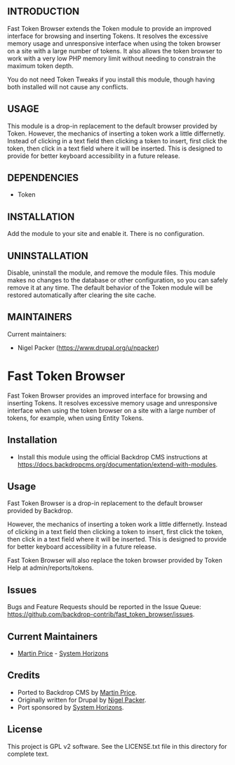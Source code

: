 INTRODUCTION
------------

Fast Token Browser extends the Token module to provide an improved interface for
browsing and inserting Tokens. It resolves the excessive memory usage and
unresponsive interface when using the token browser on a site with a large
number of tokens. It also allows the token browser to work with a very low PHP
memory limit without needing to constrain the maximum token depth.

You do not need Token Tweaks if you install this module, though having both
installed will not cause any conflicts.

USAGE
-----

This module is a drop-in replacement to the default browser provided by Token.
However, the mechanics of inserting a token work a little differnetly. Instead
of clicking in a text field then clicking a token to insert, first click the
token, then click in a text field where it will be inserted. This is designed to
provide for better keyboard accessibility in a future release.

DEPENDENCIES
------------

- Token

INSTALLATION
------------

Add the module to your site and enable it. There is no configuration.

UNINSTALLATION
--------------

Disable, uninstall the module, and remove the module files. This module makes no
changes to the database or other configuration, so you can safely remove it at
any time. The default behavior of the Token module will be restored
automatically after clearing the site cache.

MAINTAINERS
-----------

Current maintainers:

- Nigel Packer (https://www.drupal.org/u/npacker)



Fast Token Browser
========
Fast Token Browser provides an improved interface for browsing and inserting 
Tokens. It resolves excessive memory usage and unresponsive interface when using
the token browser on a site with a large number of tokens, for example, when
using Entity Tokens. 

Installation
------------

- Install this module using the official Backdrop CMS instructions at
  https://docs.backdropcms.org/documentation/extend-with-modules.

Usage
-----

Fast Token Browser is a drop-in replacement to the default browser provided by
Backdrop.

However, the mechanics of inserting a token work a little differnetly. Instead
of clicking in a text field then clicking a token to insert, first click the
token, then click in a text field where it will be inserted. This is designed to
provide for better keyboard accessibility in a future release.

Fast Token Browser will also replace the token browser provided by Token Help
at admin/reports/tokens.

Issues
------

Bugs and Feature Requests should be reported in the Issue Queue:
https://github.com/backdrop-contrib/fast_token_browser/issues.

Current Maintainers
-------------------

- [Martin Price](https://github.com/yorkshire-pudding) - [System Horizons](https://www.systemhorizons.co.uk)

Credits
-------

- Ported to Backdrop CMS by [Martin Price](https://github.com/yorkshire-pudding).
- Originally written for Drupal by [Nigel Packer](https://www.drupal.org/u/npacker).
- Port sponsored by [System Horizons](https://www.systemhorizons.co.uk).

License
-------

This project is GPL v2 software.
See the LICENSE.txt file in this directory for complete text.